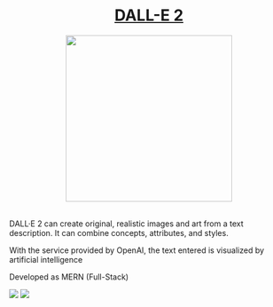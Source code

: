 <h1 align="center"><a href="https://dall-e-react.vercel.app">DALL-E 2</a></h1>

 
<div align="center">
<img src="https://user-images.githubusercontent.com/73909361/219898989-4415a1c6-55ab-4e25-992d-56b5d24e3c64.png" width=300  />
</div>

<br/>
<p>DALL·E 2 can create original, realistic images and art from a
text description. It can combine concepts, attributes, and styles.</p>

<p>With the service provided by OpenAI, the text entered is visualized by artificial intelligence</p>
<p>Developed as MERN (Full-Stack)</p>
<img src="https://user-images.githubusercontent.com/73909361/219899338-4cb9b7a6-b557-4a2e-bafa-aaea9bd7114d.png"/>
<img src="https://user-images.githubusercontent.com/73909361/219899341-85058e88-647a-4c37-b63d-6d676a481772.png"/>


 
